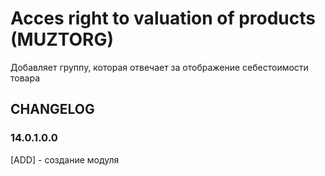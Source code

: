 # Acces right to valuation of products (MUZTORG)

Добавляет группу, которая отвечает за отображение себестоимости товара

## CHANGELOG

### 14.0.1.0.0

[ADD] - создание модуля

